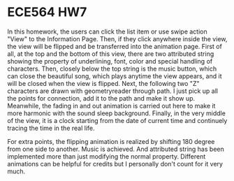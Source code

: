 #  ECE564 HW7
In this homework, the users can click the list item or use swipe action "View" to the Information Page. Then, if they click anywhere inside the view, the view will be flipped and be transferred into the animation page.
First of all, at the top and the bottom of this view, there are two attributed string showing the property of underlining, font, color and special handling of characters.
Then, closely below the top string is the music button, which can close the beautiful song, which plays anytime the view appears, and it will be closed when the view is flipped.
Next, the following two "Z" characters are drawn with geometryreader through path. I just pick up all the points for connection, add it to the path and make it show up. Meanwhile, the fading in and out animation is carried out here to make it more harmonic with the sound sleep background.
Finally, in the very middle of the view, it is a clock starting from the date of current time and continuely tracing the time in the real life.

For extra points, the flipping animation is realized by shifting 180 degree from one side to another. Music is achieved. And attributed string has been implemented more than just modifying the normal property. Different animations can be helpful for credits but I personally don't count for it very much.
